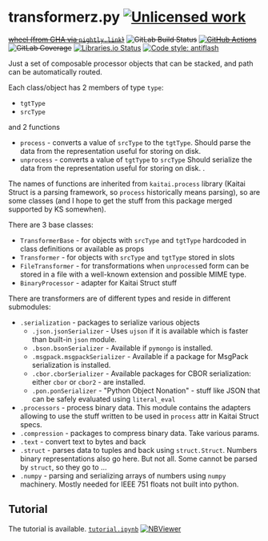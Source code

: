 transformerz.py [![Unlicensed work](https://raw.githubusercontent.com/unlicense/unlicense.org/master/static/favicon.png)](https://unlicense.org/)
===============
~~[wheel (from GHA via `nightly.link`)](https://nightly.link/KOLANICH-libs/transformerz.py/workflows/CI/master/transformerz-0.CI-py3-none-any.whl)~~
~~![GitLab Build Status](https://gitlab.com/KOLANICH/transformerz.py/badges/master/pipeline.svg)~~
~~[![GitHub Actions](https://github.com/KOLANICH-libs/transformerz.py/workflows/CI/badge.svg)](https://github.com/KOLANICH-libs/transformerz.py/actions)~~
~~![GitLab Coverage](https://gitlab.com/KOLANICH/transformerz.py/badges/master/coverage.svg)~~
[![Libraries.io Status](https://img.shields.io/librariesio/github/KOLANICH-libs/transformerz.py.svg)](https://libraries.io/github/KOLANICH-libs/transformerz.py)
[![Code style: antiflash](https://img.shields.io/badge/code%20style-antiflash-FFF.svg)](https://codeberg.org/KOLANICH-tools/antiflash.py)

Just a set of composable processor objects that can be stacked, and path can be automatically routed.

Each class/object has 2 members of type `type`:

* `tgtType`
* `srcType`

and 2 functions

* `process` - converts a value of `srcType` to the `tgtType`. Should parse the data from the representation useful for storing on disk.
* `unprocess` - converts a value of  `tgtType` to `srcType` Should serialize the data from the representation useful for storing on disk.
.

The names of functions are inherited from `kaitai.process` library (Kaitai Struct is a parsing framework, so `process` historically means parsing), so are some classes (and I hope to get the stuff from this package merged supported by KS somewhen).

There are 3 base classes:

* `TransformerBase` - for objects with `srcType` and `tgtType` hardcoded in class definitions or available as props
* `Transformer` - for objects with `srcType` and `tgtType` stored in slots
* `FileTransformer` - for transformations when `unprocess`ed form can be stored in a file with a well-known extension and possible MIME type.
* `BinaryProcessor` - adapter for Kaitai Struct stuff


There are transformers are of different types and reside in different submodules:

* `.serialization` - packages to serialize various objects
	* `.json.jsonSerializer` -  Uses `ujson` if it is available which is faster than built-in `json` module.
	* `.bson.bsonSerializer` - Available if `pymongo` is installed.
	* `.msgpack.msgpackSerializer` - Available if a package for MsgPack serialization is installed.
	* `.cbor.cborSerializer` - Available packages for CBOR serialization: either `cbor` or `cbor2` - are installed.
	* `.pon.ponSerializer` - "Python Object Nonation" - stuff like JSON that can be safely evaluated using `literal_eval`
* `.processors` - process binary data. This module contains the adapters allowing to use the stuff written to be used in `process` attr in Kaitai Struct specs.
* `.compression` - packages to compress binary data. Take various params.
* `.text` - convert text to bytes and back
* `.struct` - parses data to tuples and back using `struct.Struct`. Numbers binary representations also go here. But not all. Some cannot be parsed by `struct`, so they go to ...
* `.numpy` - parsing and serializing arrays of numbers using `numpy` machinery. Mostly needed for IEEE 751 floats not built into python.

Tutorial
--------

The tutorial is available. [`tutorial.ipynb`](./tutorial.ipynb) [![NBViewer](https://nbviewer.org/static/ico/ipynb_icon_16x16.png)](https://nbviewer.org/urls/codeberg.org/KOLANICH-libs/transformerz.py/raw/master/tutorial.ipynb)
